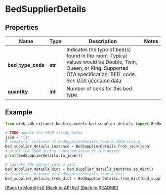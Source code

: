 # BedSupplierDetails


## Properties

Name | Type | Description | Notes
------------ | ------------- | ------------- | -------------
**bed_type_code** | **str** | Indicates the type of bed(s) found in the room. Typical values would be Double, Twin, Queen, or King. Supported OTA specification &#x60;BED&#x60; code. See [OTA geoname data](#operation/showAvailableCodesForCategory). | 
**quantity** | **int** | Number of beds for this bed type. | 

## Example

```python
from wink_sdk_extranet_booking.models.bed_supplier_details import BedSupplierDetails

# TODO update the JSON string below
json = "{}"
# create an instance of BedSupplierDetails from a JSON string
bed_supplier_details_instance = BedSupplierDetails.from_json(json)
# print the JSON string representation of the object
print(BedSupplierDetails.to_json())

# convert the object into a dict
bed_supplier_details_dict = bed_supplier_details_instance.to_dict()
# create an instance of BedSupplierDetails from a dict
bed_supplier_details_from_dict = BedSupplierDetails.from_dict(bed_supplier_details_dict)
```
[[Back to Model list]](../README.md#documentation-for-models) [[Back to API list]](../README.md#documentation-for-api-endpoints) [[Back to README]](../README.md)


